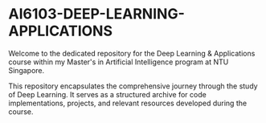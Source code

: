# AI6103-DEEP-LEARNING-APPLICATIONS
Welcome to the dedicated repository for the Deep Learning &amp; Applications course within my Master's in Artificial Intelligence program at NTU Singapore.


This repository encapsulates the comprehensive journey through the study of Deep Learning. It serves as a structured archive for code implementations, projects, and relevant resources developed during the course.
